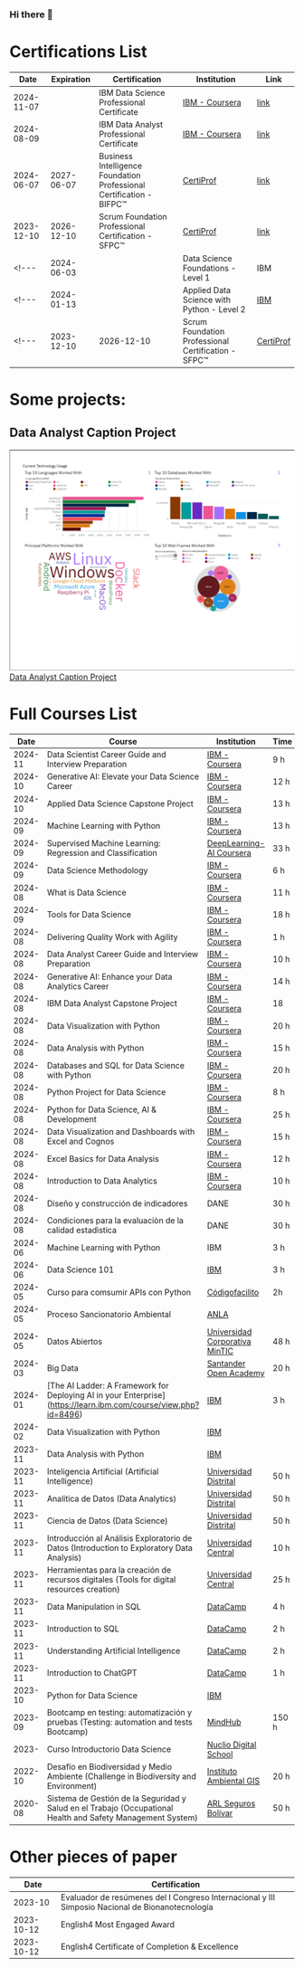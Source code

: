 ### Hi there 👋

<!--
**pancenu/pancenu** is a ✨ _special_ ✨ repository because its `README.md` (this file) appears on your GitHub profile.

Here are some ideas to get you started:

- 🔭 I’m currently working on ...
- 🌱 I’m currently learning ...
- 👯 I’m looking to collaborate on ...
- 🤔 I’m looking for help with ...
- 💬 Ask me about ...
- 📫 How to reach me: ...
- 😄 Pronouns: ...
- ⚡ Fun fact: ...
-->



# Certifications List
| Date | Expiration | Certification | Institution | Link |
| --- | --- | --- | --- | --- |
| 2024-11-07 |  | IBM Data Science Professional Certificate | [IBM - Coursera](https://www.coursera.org/partners/ibm-skills-network) | [link](https://coursera.org/share/329cfd96d6cf149ec9529202a5b2476b) |
| 2024-08-09 |  | IBM Data Analyst Professional Certificate | [IBM - Coursera](https://www.coursera.org/partners/ibm-skills-network) | [link](https://coursera.org/share/a693b10c7b78bca70b9ea6888dc6769e) |
| 2024-06-07 | 2027-06-07 |Business Intelligence Foundation Professional Certification - BIFPC™ | [CertiProf](https://certiprof.com/pages/scrum-foundation-certificate-free) |[link](https://www.credly.com/badges/bb6435be-5e79-40e0-a41a-b284f2ca5699/)|
| 2023-12-10 | 2026-12-10 | Scrum Foundation Professional Certification - SFPC™ | [CertiProf](https://certiprof.com/pages/scrum-foundation-certificate-free) | [link](https://www.credly.com/badges/bbae5d59-de84-472c-8873-4f71e271cd65/) | 
<!--- | 2024-06-03 |  | Data Science Foundations - Level 1 | IBM | [link](https://www.credly.com/badges/720568e3-145f-4bc0-b5dc-74711cafe5c2) | --->
<!--- | 2024-01-13 |  | Applied Data Science with Python - Level 2 | [IBM](https://www.credly.com/organizations/ibm/badges) |  [link](https://www.credly.com/badges/20230129-56fe-4075-b3f1-90cfb57c10ce/linked_in?t=s77pcg) | --->
<!--- | 2023-12-10 | 2026-12-10 | Scrum Foundation Professional Certification - SFPC™ | [CertiProf](https://certiprof.com/pages/scrum-foundation-certificate-free) | [link](https://www.credly.com/badges/bbae5d59-de84-472c-8873-4f71e271cd65/) | --->
# Some projects:
## Data Analyst Caption Project
![Data Analyst Caption Project](https://github.com/pancenu/DataAnalystCapstoneProject/blob/8398d72834166ddeeb70b3c1fad128d55a3817b0/DataAnalystCpstoneProject01.png)
[Data Analyst Caption Project](https://github.com/pancenu/DataAnalystCapstoneProject/)

# Full Courses List

| Date | Course | Institution | Time | Certificate |
| ----------- | ----------- | ----------- | -----------| ----------- |
| 2024-11 | Data Scientist Career Guide and Interview Preparation | [IBM - Coursera](https://www.coursera.org/partners/ibm-skills-network) | 9 h | [link](https://coursera.org/share/c1f1ee39e1f1c4e6924a0b26583a2661) |
| 2024-10 | Generative AI: Elevate your Data Science Career |  [IBM - Coursera](https://www.coursera.org/partners/ibm-skills-network) | 12 h |[link](https://coursera.org/share/ffd1dd05e528b2b66b44706d5906aea9) |
| 2024-10 | Applied Data Science Capstone Project | [IBM - Coursera](https://www.coursera.org/partners/ibm-skills-network) | 13 h | [link](https://coursera.org/share/fc935a2a36b097c7b6e10bc0e7913561) |
| 2024-09 | Machine Learning with Python | [IBM - Coursera](https://www.coursera.org/partners/ibm-skills-network) | 13 h | [link](https://coursera.org/share/47c1ed915eb5a7d6ce0989fe0f479600) |
| 2024-09 | Supervised Machine Learning: Regression and Classification | [DeepLearning-AI Coursera](https://www.coursera.org/partners/deeplearning-ai) | 33 h | [link](https://coursera.org/share/acec7e42af0ff9623a892aa30b145c9f) |
| 2024-09 | Data Science Methodology | [IBM - Coursera](https://www.coursera.org/partners/ibm-skills-network) | 6 h| [link](https://coursera.org/share/e1318ba2e7670e6643db4e1b50a203c9) |
| 2024-08 | What is Data Science | [IBM - Coursera](https://www.coursera.org/partners/ibm-skills-network) | 11 h | [link](https://coursera.org/share/43b57635122373205b09b99de6331a27) |
| 2024-09 | Tools for Data Science |  [IBM - Coursera](https://www.coursera.org/partners/ibm-skills-network) | 18 h| [link](https://coursera.org/share/5c38a1575e4d9b73191c50ee91d6ddb0) |
| 2024-08 | Delivering Quality Work with Agility | [IBM - Coursera](https://www.coursera.org/partners/ibm-skills-network) | 1 h | [link](https://coursera.org/share/4c202aea8f90a3f9b02dab6808b7a98c) |
| 2024-08 | Data Analyst Career Guide and Interview Preparation  | [IBM - Coursera](https://www.coursera.org/partners/ibm-skills-network) | 10 h| [link](https://coursera.org/share/cf9c84f1dc3f2e199cb77fd1e16718ce)|
| 2024-08 | Generative AI: Enhance your Data Analytics Career  | [IBM - Coursera](https://www.coursera.org/partners/ibm-skills-network) | 14 h |[link](https://coursera.org/share/6f7b9b1534406e2e40887d732544c930) |
| 2024-08 | IBM Data Analyst Capstone Project  | [IBM - Coursera](https://www.coursera.org/partners/ibm-skills-network) | 18 | [link](https://coursera.org/share/35230c46c10293d5b5d4b78df9f47b5a)|
| 2024-08 | Data Visualization with Python  | [IBM - Coursera](https://www.coursera.org/partners/ibm-skills-network) | 20 h |[link](https://coursera.org/share/6282a3df8450454d5a88ba5119014ccd) |
| 2024-08 | Data Analysis with Python  | [IBM - Coursera](https://www.coursera.org/partners/ibm-skills-network) | 15 h | [link](https://coursera.org/share/3115335d01c871f5b4a9a0b3925d5618) |
| 2024-08 | Databases and SQL for Data Science with Python  | [IBM - Coursera](https://www.coursera.org/partners/ibm-skills-network) | 20 h | [link](https://coursera.org/share/1de88d1c99f3db72a5225d50b8e02ad5)|
| 2024-08 | Python Project for Data Science | [IBM - Coursera](https://www.coursera.org/partners/ibm-skills-network) | 8 h | [link](https://coursera.org/share/7d1b361d92c16f43a30cf82a4e66d91a) |
| 2024-08 | Python for Data Science, AI & Development | [IBM - Coursera](https://www.coursera.org/partners/ibm-skills-network) | 25 h | [link](https://www.coursera.org/account/accomplishments/verify/QI5JXJMF0SN7) |
| 2024-08 | Data Visualization and Dashboards with Excel and Cognos  | [IBM - Coursera](https://www.coursera.org/partners/ibm-skills-network) | 15 h | [link](https://coursera.org/share/4694c3a9cef535a64593a3edb56c3d04) | 
| 2024-08 | Excel Basics for Data Analysis  | [IBM - Coursera](https://www.coursera.org/partners/ibm-skills-network) | 12 h | [link](https://coursera.org/share/d230e509c863115cb90b221a7e590dfe) |
| 2024-08 | Introduction to Data Analytics | [IBM - Coursera](https://www.coursera.org/partners/ibm-skills-network) | 10 h |[link](https://www.coursera.org/account/accomplishments/verify/CZDA9CP7H65B) |
| 2024-08 | Diseño y construcción de indicadores | DANE | 30 h | [link](https://1drv.ms/b/s!ArEqZcz51nTmsuV-SnqnoXEjF0pzEw?e=fQEjmF)|
| 2024-08 | Condiciones para la evaluaciòn de la calidad estadìstica | DANE | 30 h | [link](https://1drv.ms/b/s!ArEqZcz51nTmsOhHmvWKFXPdON5uLg?e=MGgdm2)|
| 2024-06 | Machine Learning with Python | IBM | 3 h | [link](https://courses.cognitiveclass.ai/certificates/d0506e5db3604e00901e7cba6b492e0b) |
| 2024-06 | Data Science 101 | [IBM](https://www.credly.com/organizations/ibm/badges) | 3 h | [link](https://courses.cognitiveclass.ai/certificates/980b0a770a894c778dca7abe79b34b4c) |
| 2024-05 | Curso para comsumir APIs con Python | [Códigofacilito](https://codigofacilito.com/cursos/python-apis)|2h|[link](https://codigofacilito.com/certificates/8d12ca9c-a555-4d3d-9bc2-fa9b8a787876) |
| 2024-05 | Proceso Sancionatorio Ambiental | [ANLA](https://aulavirtual.anla.gov.co/ ) | |[link](https://1drv.ms/b/s!ArEqZcz51nTmsL8E02--t8sAv4ybMQ?e=jnZ9Nd) |
| 2024-05 | Datos Abiertos | [Universidad Corporativa MinTIC](https://gestiondelconocimiento.mintic.gov.co/714/w3-propertyvalue-85192.html) | 48 h | [link](https://1drv.ms/b/s!ArEqZcz51nTmsL5F_zjdQ1aEDGxWpA?e=5oZqqr) |
| 2024-03 | Big Data | [Santander Open Academy](https://app.santanderopenacademy.com/) | 20 h | [link](https://1drv.ms/b/s!ArEqZcz51nTmsMJpNq9MX7rPFhF9Zg?e=nzV2c2) |
| 2024-01 | [The AI Ladder: A Framework for Deploying AI in your Enterprise] (https://learn.ibm.com/course/view.php?id=8496) | [IBM](https://learn.ibm.com/) | 3 h | |
| 2024-02 | Data Visualization with Python |  [IBM](https://www.credly.com/organizations/ibm/badges) | | [link](https://courses.cognitiveclass.ai/certificates/c5fe23712f0e4d89bd6dc46ac0cab099) |
| 2023-11 | Data Analysis with Python | [IBM](https://www.credly.com/organizations/ibm/badges) | | [link](https://courses.cognitiveclass.ai/certificates/6b52abd6b80a485da7170c2c56ad4b65) |
| 2023-11 | Inteligencia Artificial (Artificial Intelligence) | [Universidad Distrital](https://www.udistrital.edu.co/) | 50 h | |
| 2023-11 | Analítica de Datos (Data Analytics) | [Universidad Distrital](https://www.udistrital.edu.co/)| 50 h | |
| 2023-11 | Ciencia de Datos (Data Science) | [Universidad Distrital](https://www.udistrital.edu.co/) | 50 h | |
| 2023-11 | Introducción al Análisis Exploratorio de Datos (Introduction to Exploratory Data Analysis) | [Universidad Central](https://www.ucentral.edu.co/) | 10 h | |
| 2023-11 | Herramientas para la creación de recursos digitales (Tools for digital resources creation) | [Universidad Central](https://www.ucentral.edu.co/) | 25 h | |
| 2023-11 | Data Manipulation in SQL | [DataCamp](https://www.datacamp.com/) | 4 h | [link](https://www.datacamp.com/completed/statement-of-accomplishment/course/423ac72e9146fab75374de9a98ad577197f9f570) |
| 2023-11 | Introduction to SQL | [DataCamp](https://www.datacamp.com/) | 2 h | [link](https://www.datacamp.com/completed/statement-of-accomplishment/course/49c408541e0c2035430f258d830d53286a0231c8) |
| 2023-11 | Understanding Artificial Intelligence | [DataCamp](https://www.datacamp.com/) | 2 h | [link](https://www.datacamp.com/completed/statement-of-accomplishment/course/ef0b3852954fb2c8609934f66cbb50e17f48e747) |
| 2023-11 | Introduction to ChatGPT | [DataCamp](https://www.datacamp.com/) | 1 h | [link](https://www.datacamp.com/completed/statement-of-accomplishment/course/2a4c9867887c9ffc9bbb872eaa0b8481650d6da6) |
| 2023-10 | Python for Data Science | [IBM](https://www.credly.com/organizations/ibm/badges) |   | [link](https://www.credly.com/badges/b724f511-0ade-4536-9495-0254f3da0ff2/linked_in?t=s31nbk) |
| 2023-09 | Bootcamp en testing: automatización y pruebas (Testing: automation and tests Bootcamp) | [MindHub](https://www.credly.com/organizations/mindhub/badges) | 150 h  | [link](https://www.credly.com/badges/b724f511-0ade-4536-9495-0254f3da0ff2/linked_in?t=s31nbk) |
| 2023-   | Curso Introductorio Data Science | [Nuclio Digital School](https://nuclio.school/) |  |[link](https://1drv.ms/b/s!ArEqZcz51nTmsMMeozEK6mld7Gg4hw?e=6OahF5) |
| 2022-10 | Desafío en Biodiversidad y Medio Ambiente (Challenge in Biodiversity and Environment) | [Instituto Ambiental GIS](https://www.escuelasig.online/) | 20 h | [link](https://1drv.ms/i/s!ArEqZcz51nTmsMQW8vSybxuVKzTsUg?e=4cTKGV) |
| 2020-08 | Sistema de Gestión de la Seguridad y Salud en el Trabajo (Occupational Health and Safety Management System) | [ARL Seguros Bolívar](https://www.segurosbolivar.com/arl) | 50 h |[link](https://1drv.ms/b/s!ArEqZcz51nTmopxSzAb4eDU0Oas6CA?e=8aaTfZ) |

# Other pieces of paper
| Date | Certification |
| --- |---|
| 2023-10 | Evaluador de resúmenes del I Congreso Internacional y III Simposio Nacional de Bionanotecnología
| 2023-10-12 | English4 Most Engaged Award
| 2023-10-12 | English4 Certificate of Completion & Excellence


<!-- <iframe title="volumen" width="600" height="373.5" src="https://app.powerbi.com/view?r=eyJrIjoiZTFjNzFlNGYtZDJlMS00YTdmLWE5YTctZDQ2NWI0OWYwOTA1IiwidCI6IjU4NzU1NDNmLTRhNjUtNDUxYS04MjcwLTM1YWI4Mjg5OTliMCIsImMiOjR9" frameborder="0" allowFullScreen="true"></iframe> -->
